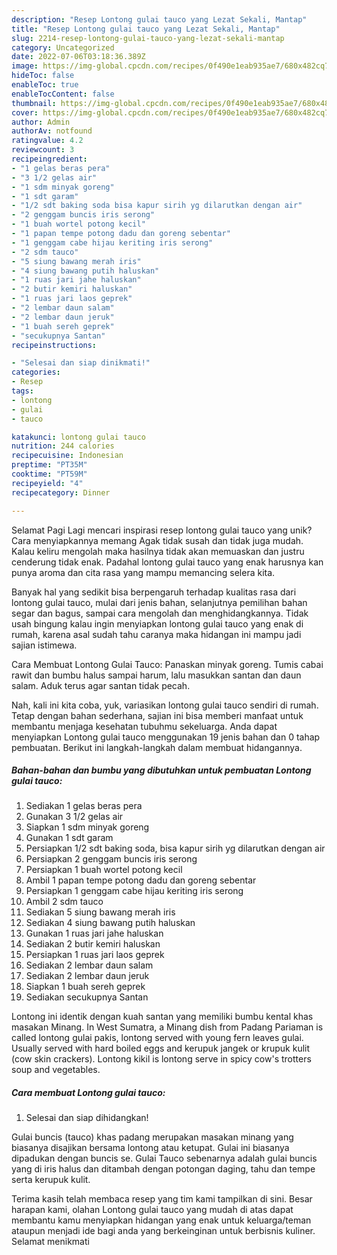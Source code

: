 ```yaml
---
description: "Resep Lontong gulai tauco yang Lezat Sekali, Mantap"
title: "Resep Lontong gulai tauco yang Lezat Sekali, Mantap"
slug: 2214-resep-lontong-gulai-tauco-yang-lezat-sekali-mantap
category: Uncategorized
date: 2022-07-06T03:18:36.389Z
image: https://img-global.cpcdn.com/recipes/0f490e1eab935ae7/680x482cq70/lontong-gulai-tauco-foto-resep-utama.jpg
hideToc: false
enableToc: true
enableTocContent: false
thumbnail: https://img-global.cpcdn.com/recipes/0f490e1eab935ae7/680x482cq70/lontong-gulai-tauco-foto-resep-utama.jpg
cover: https://img-global.cpcdn.com/recipes/0f490e1eab935ae7/680x482cq70/lontong-gulai-tauco-foto-resep-utama.jpg
author: Admin
authorAv: notfound
ratingvalue: 4.2
reviewcount: 3
recipeingredient:
- "1 gelas beras pera"
- "3 1/2 gelas air"
- "1 sdm minyak goreng"
- "1 sdt garam"
- "1/2 sdt baking soda bisa kapur sirih yg dilarutkan dengan air"
- "2 genggam buncis iris serong"
- "1 buah wortel potong kecil"
- "1 papan tempe potong dadu dan goreng sebentar"
- "1 genggam cabe hijau keriting iris serong"
- "2 sdm tauco"
- "5 siung bawang merah iris"
- "4 siung bawang putih haluskan"
- "1 ruas jari jahe haluskan"
- "2 butir kemiri haluskan"
- "1 ruas jari laos geprek"
- "2 lembar daun salam"
- "2 lembar daun jeruk"
- "1 buah sereh geprek"
- "secukupnya Santan"
recipeinstructions:

- "Selesai dan siap dinikmati!"
categories:
- Resep
tags:
- lontong
- gulai
- tauco

katakunci: lontong gulai tauco 
nutrition: 244 calories
recipecuisine: Indonesian
preptime: "PT35M"
cooktime: "PT59M"
recipeyield: "4"
recipecategory: Dinner

---
```



Selamat Pagi Lagi mencari inspirasi resep lontong gulai tauco yang unik? Cara menyiapkannya memang Agak tidak susah dan tidak juga mudah. Kalau keliru mengolah maka hasilnya tidak akan memuaskan dan justru cenderung tidak enak. Padahal lontong gulai tauco yang enak harusnya kan punya aroma dan cita rasa yang mampu memancing selera kita.


Banyak hal yang sedikit bisa berpengaruh terhadap kualitas rasa dari lontong gulai tauco, mulai dari jenis bahan, selanjutnya pemilihan bahan segar dan bagus, sampai cara mengolah dan menghidangkannya. Tidak usah bingung kalau ingin menyiapkan lontong gulai tauco yang enak di rumah, karena asal sudah tahu caranya maka hidangan ini mampu jadi sajian istimewa.

Cara Membuat Lontong Gulai Tauco: Panaskan minyak goreng. Tumis cabai rawit dan bumbu halus sampai harum, lalu masukkan santan dan daun salam. Aduk terus agar santan tidak pecah.


Nah, kali ini kita coba, yuk, variasikan lontong gulai tauco sendiri di rumah. Tetap dengan bahan sederhana, sajian ini bisa memberi manfaat untuk membantu menjaga kesehatan tubuhmu sekeluarga. Anda dapat menyiapkan Lontong gulai tauco menggunakan 19 jenis bahan dan 0 tahap pembuatan. Berikut ini langkah-langkah dalam membuat hidangannya.

<!--inarticleads1-->

##### Bahan-bahan dan bumbu yang dibutuhkan untuk pembuatan Lontong gulai tauco:

1. Sediakan 1 gelas beras pera
1. Gunakan 3 1/2 gelas air
1. Siapkan 1 sdm minyak goreng
1. Gunakan 1 sdt garam
1. Persiapkan 1/2 sdt baking soda, bisa kapur sirih yg dilarutkan dengan air
1. Persiapkan 2 genggam buncis iris serong
1. Persiapkan 1 buah wortel potong kecil
1. Ambil 1 papan tempe potong dadu dan goreng sebentar
1. Persiapkan 1 genggam cabe hijau keriting iris serong
1. Ambil 2 sdm tauco
1. Sediakan 5 siung bawang merah iris
1. Sediakan 4 siung bawang putih haluskan
1. Gunakan 1 ruas jari jahe haluskan
1. Sediakan 2 butir kemiri haluskan
1. Persiapkan 1 ruas jari laos geprek
1. Sediakan 2 lembar daun salam
1. Sediakan 2 lembar daun jeruk
1. Siapkan 1 buah sereh geprek
1. Sediakan secukupnya Santan


Lontong ini identik dengan kuah santan yang memiliki bumbu kental khas masakan Minang. In West Sumatra, a Minang dish from Padang Pariaman is called lontong gulai pakis, lontong served with young fern leaves gulai. Usually served with hard boiled eggs and kerupuk jangek or krupuk kulit (cow skin crackers). Lontong kikil is lontong serve in spicy cow&#39;s trotters soup and vegetables. 

<!--inarticleads2-->

##### Cara membuat Lontong gulai tauco:


1. Selesai dan siap dihidangkan!

Gulai buncis (tauco) khas padang merupakan masakan minang yang biasanya disajikan bersama lontong atau ketupat. Gulai ini biasanya dipadukan dengan buncis se. Gulai Tauco sebenarnya adalah gulai buncis yang di iris halus dan ditambah dengan potongan daging, tahu dan tempe serta kerupuk kulit. 

Terima kasih telah membaca resep yang tim kami tampilkan di sini. Besar harapan kami, olahan Lontong gulai tauco yang mudah di atas dapat membantu kamu menyiapkan hidangan yang enak untuk keluarga/teman ataupun menjadi ide bagi anda yang berkeinginan untuk berbisnis kuliner. Selamat menikmati
